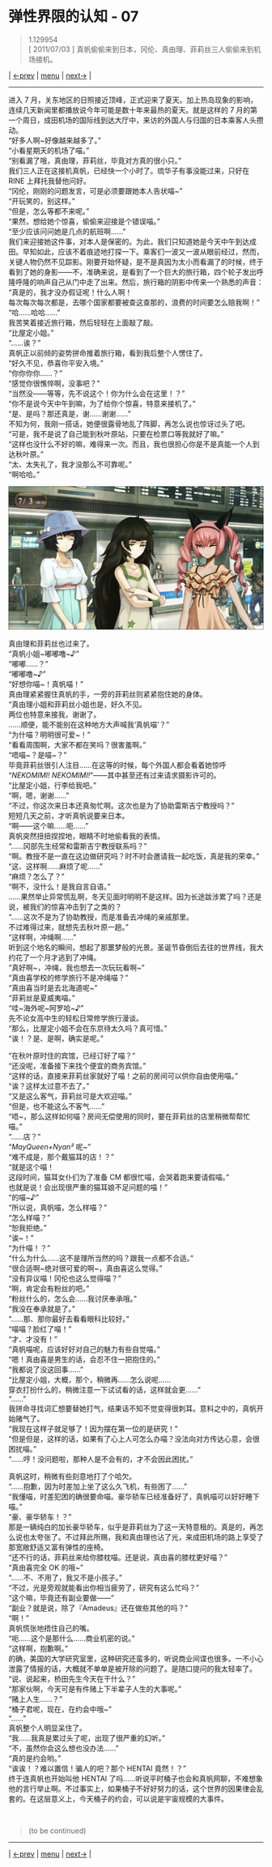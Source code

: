 # 弹性界限的认知 - 07
> 1.129954  
> [ 2011/07/03 ] 真帆偷偷来到日本，冈伦、真由理、菲莉丝三人偷偷来到机场接机。  

| [←prev](./0150) | [menu](../) | [next→](./0152) |

---

进入 7 月，关东地区的日照接近顶峰，正式迎来了夏天。加上热岛现象的影响，连续几天新闻里都播放说今年可能是数十年来最热的夏天。就是这样的 7 月的第一个周日，成田机场的国际线到达大厅中，来访的外国人与归国的日本乘客人头攒动。  
“好多人啊\~好像越来越多了。”  
“小看星期天的机场了喵。”  
“别看漏了哦，真由理，菲莉丝，毕竟对方真的很小只。”  
我们三人正在这接机真帆，已经快一个小时了。琉华子有事没能过来，只好在 RINE 上拜托我替他问好。  
“冈伦，刚刚的问题发言，可是必须要跟她本人告状喵\~”  
“开玩笑的，别这样。”  
“但是，怎么等都不来呢。”  
“果然，想给她个惊喜，偷偷来迎接是个错误喵。”  
“至少应该问问她是几点的航班啊……”  
我们来迎接她这件事，对本人是保密的。为此，我们只知道她是今天中午到达成田。早知如此，应该不着痕迹地打探一下。乘客们一波又一波从眼前经过，然而，关键人物仍然不见踪影。刚要开始怀疑，是不是真因为太小而看漏了的时候，终于看到了她的身影——不，准确来说，是看到了一个巨大的旅行箱，四个轮子发出呼隆呼隆的响声自己从门中走了出来。然后，旅行箱的阴影中传来一个熟悉的声音：  
“真是的，我才没办假证呢！什么人啊！  
 每次每次每次都是，去哪个国家都要被查这查那的，浪费的时间要怎么赔我啊！”  
“哈……哈哈……”  
我苦笑着接近旅行箱，然后轻轻在上面敲了敲。  
“比屋定小姐。”  
“……诶？”  
真帆正以前倾的姿势拼命推着旅行箱，看到我后整个人愣住了。  
“好久不见，恭喜你平安入境。”  
“你你你你……？”  
“感觉你很憔悴啊，没事吧？”  
“当然没——等等，先不说这个！你为什么会在这里！？”  
“你不是说今天中午到嘛，为了给你个惊喜，特意来接机了。”  
“是、是吗？那还真是，谢……谢谢……”  
不知为何，我刚一搭话，她便很露骨地乱了阵脚，再怎么说也惊讶过头了吧。  
“可是，我不是说了自己能到秋叶原站，只要在检票口等我就好了嘛。”  
“这样也没什么不好的嘛，难得来一次。而且，我也很担心你是不是真能一个人到达秋叶原。”  
“太、太失礼了，我才没那么不可靠呢。”  
“啊哈哈。”  

![](../static/image/0151-1.png)

真由理和菲莉丝也过来了。  
“真帆小姐\~嘟嘟噜\~♪”  
“嘟嘟……？”  
“嘟嘟噜\~♪”  
“好想你喵\~！真帆喵！”  
真由理紧紧握住真帆的手，一旁的菲莉丝则紧紧抱住她的身体。  
“真由理小姐和菲莉丝小姐也是，好久不见。  
 两位也特意来接我，谢谢了。  
 ……顺便，能不能别在这种地方大声喊我‘真帆喵’？”  
“为什喵？明明很可爱\~！”  
“看看周围啊，大家不都在笑吗？很害羞啊。”  
“唔喵\~？是喵\~？”  
毕竟菲莉丝很引人注目……在这等的时候，每个外国人都会看着她惊呼 “*NEKOMIMI! NEKOMIMI!*”——其中甚至还有过来请求摄影许可的。  
“比屋定小姐，行李给我吧。”  
“啊，嗯，谢谢……”  
“不过，你这次来日本还真匆忙啊。这次也是为了协助雷斯吉宁教授吗？”  
短短几天之前，才听真帆说要来日本。  
“啊——这个嘛……呃……”  
真帆突然扭扭捏捏地，眼睛不时地偷看我的表情。  
“……冈部先生经常和雷斯吉宁教授联系吗？”  
“啊。教授不是一直在这边做研究吗？时不时会邀请我一起吃饭，真是我的荣幸。”  
“这、这样啊……麻烦了呢……”  
“麻烦？怎么了？”  
“啊不，没什么！是我自言自语。”  
……果然举止异常慌乱啊，冬天见面时明明不是这样。因为长途跋涉累了吗？还是说，被我们的惊喜冲击到了之类的？  
“……这次不是为了协助教授，而是准备去冲绳的亲戚那里。  
 不过难得过来，就想先去秋叶原一趟。”  
“这样啊，冲绳啊……”  
听到这个地名的瞬间，想起了那噩梦般的光景。圣诞节昏倒后去往的世界线，我大约花了一个月才逃到了冲绳。  
“真好啊\~，冲绳，我也想去一次玩玩看啊\~”  
“真由喜学校的修学旅行不是冲绳喵？”  
“真由喜当时是去北海道呢\~”  
“菲莉丝是夏威夷喵。”  
“哇\~海外呢\~阿罗哈\~♪”  
先不论女高中生的轻松日常修学旅行漫谈。  
“那么，比屋定小姐不会在东京待太久吗？真可惜。”  
“诶！？是、是啊，确实是呢。”  

“在秋叶原时住的宾馆，已经订好了喵？”  
“还没呢，准备接下来找个便宜的商务宾馆。”  
“这样的话，直接来菲莉丝家就好了喵！之前的房间可以供你自由使用喵。”  
“诶？这样太过意不去了。”  
“又是这么客气，菲莉丝可是大欢迎喵。”  
“但是，也不能这么不客气……”  
“唔\~，那么这样如何喵？房间无偿使用的同时，要在菲莉丝的店里稍微帮帮忙喵。”  
“……店？”  
“*MayQueen+Nyan²* 呢\~”  
“难不成是，那个戴猫耳的店！？”  
“就是这个喵！  
 这段时间，猫耳女仆们为了准备 CM 都很忙喵，会哭着跑来要请假喵。”  
 也就是说！会出现很严重的猫耳娘不足问题的喵！”  
“的喵\~♪”  
“所以说，真帆喵，怎么样喵？”  
“怎么样喵？”  
“恕我拒绝。”  
“诶\~！”  
“为什喵！？”  
“什么为什么……这不是理所当然的吗？跟我一点都不合适。”  
“很合适啊\~绝对很可爱的啊\~，真由喜这么觉得。”  
“没有异议喵！冈伦也这么觉得喵？”  
“啊，肯定会有粉丝的吧。”  
“粉丝什么的，怎么会……我讨厌奉承哦。”  
“我没在奉承就是了。”  
“……那、那你最好去看看眼科比较好。”  
“喵喵？脸红了喵！”  
“才、才没有！”  
“真帆喵呢，应该好好对自己的魅力有些自觉喵。”  
“嗯！真由喜是男生的话，会忍不住一把抱住的。”  
“我都说了没这回事……”  
“比屋定小姐，大概，那个，稍微再……怎么说呢……  
 穿衣打扮什么的，稍微注意一下试试看的话，这样就会更……”  
“……”  
我拼命寻找词汇想要替她打气，结果话不知不觉变得很刺耳。意料之中的，真帆开始赌气了。  
“我现在这样子就足够了！因为摆在第一位的是研究！”  
“但是但是，这样的话，如果有了心上人可怎么办喵？没法向对方传达心意，会很困扰喵。”  
“……哼！没问题啦，那种人是不会有的，才不会因此困扰。”  

真帆这时，稍微有些刻意地打了个哈欠。  
“……抱歉，因为时差加上坐了这么久飞机，有些困了……”  
“我懂喵，时差犯困的确很要命喵。豪华轿车已经准备好了，真帆喵可以好好睡下喵。”  
“豪、豪华轿车！？”  
那是一辆纯白的加长豪华轿车，似乎是菲莉丝为了这一天特意租的。真是的，再怎么说也太夸张了。不过拜此所赐，我和真由理也沾了光，来成田机场的路上享受了那宽敞舒适又富有弹性的座椅。  
“还不行的话，菲莉丝来给你膝枕喵。还是说，真由喜的膝枕更好喵？”  
“真由喜完全 OK 的哦\~”  
“……不、不用了，我又不是小孩子。”  
“不过，光是旁观就能看出你相当疲劳了，研究有这么忙吗？”  
“这个嘛，毕竟还有副业要做——”  
“副业？就是说，除了『Amadeus』还在做些其他的吗？”  
“啊！”  
真帆慌张地捂住自己的嘴。  
“呃……这个是那什么……商业机密的说。”  
“这样啊，抱歉啊。”  
的确，美国的大学研究室里，这种研究还蛮多的，听说商业间谍也很多。一不小心泄露了情报的话，大概就不单单是被开除的问题了。是随口提问的我太轻率了。  
“说、说起来，桥田先生今天在干什么？”  
“那家伙啊，今天可是有件赌上下半辈子人生的大事呢。”  
“赌上人生……？”  
“桶子君呢，现在，在约会中哦\~”  
“……”  
真帆整个人明显呆住了。  
“我……我真是累过头了呢，出现了很严重的幻听。”  
“不，虽然你会这么想也没办法……”  
“真的是约会哟。”  
“诶诶！？难以置信！骗人的吧？那个 HENTAI 竟然！？”  
终于连真帆也开始叫他 HENTAI 了吗……听说平时桶子也会和真帆网聊，不难想象他的言行举止啊。不过事实上，如果桶子不好好努力的话，这个世界的因果律会乱套的。在这层意义上，今天桶子的约会，可以说是宇宙规模的大事件。  


<br/>

> (to be continued)

---

| [←prev](./0150) | [menu](../) | [next→](./0152) |
